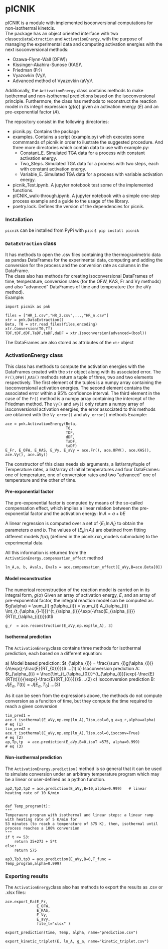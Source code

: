 # pICNIK 

pICNIK is a module with implemented isoconversional computations for non-isothermal kinetcis.\
The package has an object oriented interface with two classes:`DataExtraction` and `ActivationEnergy`, with the purpose of managing the experimental data and computing activation energies  with the next isoconversional methods: 

- Ozawa-Flynn-Wall (OFW)\
- Kissinger-Akahira-Sunose (KAS)\ 
- Friedman (Fr)\
- Vyazovkin (Vy)\
- Advanced method of Vyazovkin (aVy)\

Additionally, the `ActivationEnergy` class contains methods to make isothermal and non-isothermal predictions based on the isoconversional principle. Furthermore, the class has methods to reconstruct the reaction model in its integrl expression ($g(\alpha)$) given an activation energy ($E$) and an pre-exponential factor ($A$).

The repository consist in the following directories:
- picnik.py. Contains the package
- examples. Contains a script (example.py) which executes some commmands of picnik in order to ilustrate the suggested procedure. And three more directories which contain data to use with example.py:
    - Constant_E. Simulated TGA data for a process with constant activation energy.
    - Two_Steps. Simulated TGA data for a process with two steps, each with constant activation energy.
    - Variable_E. Simulated TGA data for a process with variable activation energy.
- picnik_Test.ipynb. A jupyter notebook test some of the implemented functions.
- pICNIK_walk-through.ipynb. A jupyter notebook with a simple one-step process example and a guide to the usage of the library.
- poetry.lock. Defines the version of the dependencies for picnik.

### Installation

`picnik` can be installed from PyPi with `pip`:
`$ pip install picnik`


### `DataExtraction` class

It has methods to open the .csv files containing the thermogravimetric data as pandas DataFrames for the experimental data, computing and adding the conversion for the process and the conversion rate as columns in the DataFrame.\
The class also has methods for creating isoconversional DataFrames of time, temperature, conversion rates (for the OFW, KAS, Fr and Vy methods) and also "advanced" DataFrames of time and temperature (for the aVy method).\
Example:

    import picnik as pnk
 
    files = ["HR_1.csv","HR_2.csv",...,"HR_n.csv"]
    xtr = pnk.DataExtraction()
    Beta, T0 = xtr.read_files(files,encoding)
    xtr.Conversion(T0,Tf)
    TDF,tDF,dDF,TaDF,taDF,daDF = xtr.Isoconversion(advanced=(bool))
    
    
The DataFrames are also stored as attributes of the `xtr` object 


### ActivationEnergy class

This class has methods to compute the activation energies with the DataFrames created with the `xtr` object along with its associated error. The `Fr()`,`OFW()`,`KAS()` methods return a tuple of three, two and two elements respectively. The first element of the tuples is a numpy array containing the isoconversional activation energies. The second element contains the associated error within a 95\% confidence interval. The third element in the case of the `Fr()` method is a numpy array containing the intercept of the Friedman method. The `Vy()` and `aVy()` only return a numpy array of isoconversional activation energies, the error associated to this methods are obtained with the `Vy_error()` and `aVy_error()` methods
Example:

    ace = pnk.ActivationEnergy(Beta,
                               T0,
                               TDF,
                               dDF,
                               TaDF,
                               taDF)
    E_Fr, E_OFW, E_KAS, E_Vy, E_aVy = ace.Fr(), ace.OFW(), ace.KAS(), ace.Vy(), ace.aVy()
    
The constructor of this class needs six arguments, a list/array/tuple of Temperature rates, a list/array of initial temperatures and four DataFrames: one of temperature, one of convertsion rates and two "advanced" one of temperature and the other of time.

#### Pre-exponential factor

 The pre-exponential factor is computed by means of the so-called compensation effect, which implies a linear relation between the pre-exponential factor and the activation energy: $\ln{A}=a+bE$

 A linear regression is computed over a set of {$E_{i}$,$\ln{A_{i}}$} to obtain the parameters $a$ and $b$.
 The values of {$E_{i}$,$\ln{A_{i}}$} are obatined from fitting different models $f(\alpha)_{i}$ (defined in the picnik.rxn_models submodule) to the experimental data

 All this information is returned from the `ActivationEnergy.compensation_effect` method

    ln_A,a, b, Avals, Evals = ace.compensation_effect(E_aVy,B=ace.Beta[0])

#### Model reconstruction

 The numerical reconstruction of the reaction model is carried on in its integral form, $g(\alpha)$
 Given an array of activation energy, $E$, and an array of pre-exponential factor, the integral reaction model can be computed as: 
 $g(\alpha) = \sum_{i} g(\alpha_{i}) = \sum_{i} A_{\alpha_{i}} \int_{t_{\alpha_{i-1}}}^{t_{\alpha_{i}}}\exp(-\frac{E_{\alpha_{i}}}{RT(t_{\alpha_{i}})})dt$

    g_r  = ace.reconstruction(E_aVy,np.exp(ln_A), 3)

#### Isothermal prediction
The `ActivationEnergy`class contains three methods for isothermal prediction, each based on a different equation:

 a) Model based prediction:          $t_{\alpha_{i}} = \frac{\sum_{i}g(\alpha_{i})}{A\exp{(-\frac{E}{RT_{0}})}}$   ...(1)
 b) Isoconversion prediction A:      $t_{\alpha_{i}} = \frac{\int_{t_{\alpha_{0}}}^{t_{\alpha_{i}}}\exp(-\frac{E}{RT(t)})}{\exp{(-\frac{E}{RT_{0}})}}$   ...(2)
 c) Isoconversion prediction B:      $J[E_{\alpha},T(t)]=J[E_{\alpha},T_{0}]$   ...(3)

 As it can be seen from the expressions above, the methods do not compute conversion as a funciton of time, but they compute the time required to reach a given conversion

    tim_pred1 = ace.t_isothermal(E_aVy,np.exp(ln_A),Tiso,col=0,g_a=g_r,alpha=alpha)       # eq (1)
    tim_pred2 = ace.t_isothermal(E_aVy,np.exp(ln_A),Tiso,col=0,isoconv=True)              # eq (2) 
    ap,Tp,tp  = ace.prediction(E_aVy,B=0,isoT =575, alpha=0.999)                          # eq (3)

#### Non-isothermal prediction

The `ActivationEnergy.prediction(` method is so general that it can be used to simulate conversion under an arbitrary temperature program which may be a linear or user-defined as a python function.

    ap2,Tp2,tp2 = ace.prediction(E_aVy,B=10,alpha=0.999)   # linear heating rate of 10 K/min    


    def Temp_program(t):
	"""
	Temperaure program with isothermal and linear steps: a linear ramp with heating rate of 5 K/min for
	53 minutes (to reach a temperature of 575 K), then, isothermal until process reaches a 100% conversion
	"""
	if t <= 53:
	    return 35+273 + 5*t
	else:
	    return 575

    ap3,Tp3,tp3 = ace.prediction(E_aVy,B=0,T_func = Temp_program,alpha=0.999)

### Exporting results

The `ActivationEnergy`class also has methods to export the results as .csv or .xlsx files:

    ace.export_Ea(E_Fr, 
                  E_OFW, 
                  E_KAS, 
                  E_Vy, 
                  E_aVy,
                  file_t="xlsx" )

    export_prediction(time, Temp, alpha, name="prediction.csv")

    export_kinetic_triplet(E, ln_A, g_a, name="kinetic_triplet.csv")

